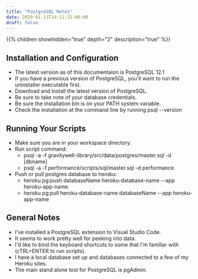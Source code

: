 ```yaml
---
title: "PostgreSQL Notes"
date: 2020-01-13T14:11:32-06:00
draft: false
---
```


{{% children showhidden="true" depth="2" description="true" %}}

## Installation and Configuration

* The latest version as of this documentaion is PostgreSQL 12.1
* If you have a previous version of PostgreSQL, you'll want to run the uninstaller executable first.
* Download and install the latest version of PostgreSQL.
* Be sure to take note of your database credentials.
* Be sure the installation bin is on your PATH system variable.
* Check the installation at the command line by running psql --version

## Running Your Scripts

* Make sure you are in your workspace directory.
* Run script command:
  * psql -a -f gravitywell-library/src/data/postgres/master.sql -d [dbname]
  * psql -a -f performance/scripts/sql/master.sql -d performance
* Push or pull postgres database to heroku:
  * heroku pg:push databaseName heroku-database-name --app heroku-app-name
  * heroku pg:pull heroku-database-name databaseName --app heroku-app-name

## General Notes

* I've installed a PostgreSQL extension to Visual Studio Code.
* It seems to work pretty well for peeking into data.
* I'd like to bind the keyboard shortcuts to some that I'm familiar with (cTRL+ENTER to run scripts).
* I have a local database set up and databases connected to a few of my Heroku sites.
* The main stand alone tool for PostgreSQL is pgAdmin.
